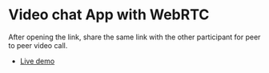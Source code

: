 <h1>Video chat App with WebRTC</h1>

After opening the link, share the same link with the other participant for peer to peer video call.

* [Live demo](https://expertflow.github.io/webrtc/)

